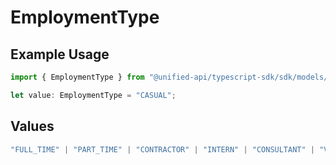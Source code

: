 # EmploymentType

## Example Usage

```typescript
import { EmploymentType } from "@unified-api/typescript-sdk/sdk/models/shared";

let value: EmploymentType = "CASUAL";
```

## Values

```typescript
"FULL_TIME" | "PART_TIME" | "CONTRACTOR" | "INTERN" | "CONSULTANT" | "VOLUNTEER" | "CASUAL" | "SEASONAL" | "FREELANCE" | "OTHER"
```
